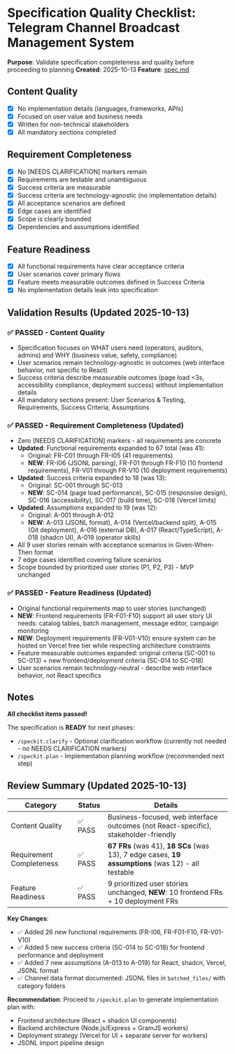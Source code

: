 # Specification Quality Checklist: Telegram Channel Broadcast Management System

**Purpose**: Validate specification completeness and quality before proceeding to planning
**Created**: 2025-10-13
**Feature**: [spec.md](../spec.md)

## Content Quality

- [x] No implementation details (languages, frameworks, APIs)
- [x] Focused on user value and business needs
- [x] Written for non-technical stakeholders
- [x] All mandatory sections completed

## Requirement Completeness

- [x] No [NEEDS CLARIFICATION] markers remain
- [x] Requirements are testable and unambiguous
- [x] Success criteria are measurable
- [x] Success criteria are technology-agnostic (no implementation details)
- [x] All acceptance scenarios are defined
- [x] Edge cases are identified
- [x] Scope is clearly bounded
- [x] Dependencies and assumptions identified

## Feature Readiness

- [x] All functional requirements have clear acceptance criteria
- [x] User scenarios cover primary flows
- [x] Feature meets measurable outcomes defined in Success Criteria
- [x] No implementation details leak into specification

## Validation Results (Updated 2025-10-13)

### ✅ PASSED - Content Quality
- Specification focuses on WHAT users need (operators, auditors, admins) and WHY (business value, safety, compliance)
- User scenarios remain technology-agnostic in outcomes (web interface behavior, not specific to React)
- Success criteria describe measurable outcomes (page load <3s, accessibility compliance, deployment success) without implementation details
- All mandatory sections present: User Scenarios & Testing, Requirements, Success Criteria, Assumptions

### ✅ PASSED - Requirement Completeness (Updated)
- Zero [NEEDS CLARIFICATION] markers - all requirements are concrete
- **Updated**: Functional requirements expanded to 67 total (was 41):
  - Original: FR-C01 through FR-I05 (41 requirements)
  - **NEW**: FR-I06 (JSONL parsing), FR-F01 through FR-F10 (10 frontend requirements), FR-V01 through FR-V10 (10 deployment requirements)
- **Updated**: Success criteria expanded to 18 (was 13):
  - Original: SC-001 through SC-013
  - **NEW**: SC-014 (page load performance), SC-015 (responsive design), SC-016 (accessibility), SC-017 (build time), SC-018 (Vercel limits)
- **Updated**: Assumptions expanded to 19 (was 12):
  - Original: A-001 through A-012
  - **NEW**: A-013 (JSONL format), A-014 (Vercel/backend split), A-015 (Git deployment), A-016 (external DB), A-017 (React/TypeScript), A-018 (shadcn UI), A-019 (operator skills)
- All 9 user stories remain with acceptance scenarios in Given-When-Then format
- 7 edge cases identified covering failure scenarios
- Scope bounded by prioritized user stories (P1, P2, P3) - MVP unchanged

### ✅ PASSED - Feature Readiness (Updated)
- Original functional requirements map to user stories (unchanged)
- **NEW**: Frontend requirements (FR-F01-F10) support all user story UI needs: catalog tables, batch management, message editor, campaign monitoring
- **NEW**: Deployment requirements (FR-V01-V10) ensure system can be hosted on Vercel free tier while respecting architecture constraints
- Feature measurable outcomes expanded: original criteria (SC-001 to SC-013) + new frontend/deployment criteria (SC-014 to SC-018)
- User scenarios remain technology-neutral - describe web interface behavior, not React specifics

## Notes

**All checklist items passed!**

The specification is **READY** for next phases:
- `/speckit.clarify` - Optional clarification workflow (currently not needed - no NEEDS CLARIFICATION markers)
- `/speckit.plan` - Implementation planning workflow (recommended next step)

## Review Summary (Updated 2025-10-13)

| Category | Status | Details |
| -------- | ------ | ------- |
| Content Quality | ✅ PASS | Business-focused, web interface outcomes (not React-specific), stakeholder-friendly |
| Requirement Completeness | ✅ PASS | **67 FRs** (was 41), **18 SCs** (was 13), 7 edge cases, **19 assumptions** (was 12) - all testable |
| Feature Readiness | ✅ PASS | 9 prioritized user stories unchanged, **NEW**: 10 frontend FRs + 10 deployment FRs |

**Key Changes**:
- ✅ Added 26 new functional requirements (FR-I06, FR-F01-F10, FR-V01-V10)
- ✅ Added 5 new success criteria (SC-014 to SC-018) for frontend performance and deployment
- ✅ Added 7 new assumptions (A-013 to A-019) for React, shadcn, Vercel, JSONL format
- ✅ Channel data format documented: JSONL files in `batched_files/` with category folders

**Recommendation**: Proceed to `/speckit.plan` to generate implementation plan with:
- Frontend architecture (React + shadcn UI components)
- Backend architecture (Node.js/Express + GramJS workers)
- Deployment strategy (Vercel for UI + separate server for workers)
- JSONL import pipeline design
